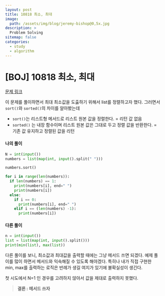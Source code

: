 ```yaml
---
layout: post
title: 10818 최소, 최대
image:
  path: /assets/img/blog/jeremy-bishop@0,5x.jpg
description: >
  Problem Solving
sitemap: false
categories:
  - study
  - algorithm
---
```


# [BOJ] 10818 최소, 최대

[문제 링크](boj.kr/=10818)

이 문제를 풀이하면서 최대 최소값을 도춣하기 위해서 list를 정렬하고자 했다.
그러면서 `sort()`와 `sorted()`의 차이를 알아봤는데
* `sort()`는 리스트형 메서드로 리스트 원본 값을 정렬한다. = 리턴 값 없음
* `sorted()` 는 내장 함수이며 리스트 원본 값은 그대로 두고 정렬 값을 반환한다. = 기존 값 유지하고 정렬된 값을 리턴

#### 나의 풀이

```python
N = int(input())
numbers = list(map(int, input().split(" ")))

numbers.sort()

for i in range(len(numbers)):
  if len(numbers) == 1:
    print(numbers[i], end=" ")
    print(numbers[i])
  else:
    if i == 0:
      print(numbers[i], end=" ")
    elif i == (len(numbers) -1):
      print(numbers[i])

```

#### 다른 풀이

```python
n = int(input())
list = list(map(int, input().split()))
print(min(list), max(list))
```

다른 풀이를 보니, 최소값과 최대값을 출력할 때에는 그냥 메서드 쓰면 되겠다.
예제 풀이를 많이 하면서 메서드와 익숙해질 수 있도록 해야겠다.
특히나 내가 직접 구현한 min, max를 출력하는 로직은 반례가 생길 여지가 있기에 불확실성이 생긴다.

첫 시도에서 N=1 인 경우를 고려하지 않아서 값을 제대로 출력하지 못했다.

> **결론 : 메서드 쓰자**
